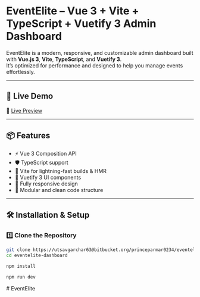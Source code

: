 # EventElite – Vue 3 + Vite + TypeScript + Vuetify 3 Admin Dashboard

EventElite is a modern, responsive, and customizable admin dashboard built with **Vue.js 3**, **Vite**, **TypeScript**, and **Vuetify 3**.  
It’s optimized for performance and designed to help you manage events effortlessly.

---

## 🚀 Live Demo

🔗 [Live Preview](https://eventelite-v1.vercel.app)  

---

## 📦 Features

- ⚡ Vue 3 Composition API
- 🛡 TypeScript support
- 🚀 Vite for lightning-fast builds & HMR
- 🎨 Vuetify 3 UI components
- 📱 Fully responsive design
- 🧩 Modular and clean code structure

---

## 🛠 Installation & Setup

### 1️⃣ Clone the Repository

```bash
git clone https://utsavgarchar63@bitbucket.org/princeparmar0234/eventelite_frontend.git
cd eventelite-dashboard

npm install 

npm run dev
```
#   E v e n t E l i t e  
 